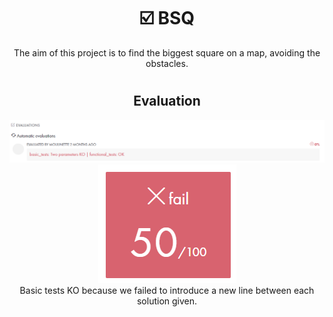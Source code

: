 # <h1 align="center"> :ballot_box_with_check: BSQ</h1>
<p align="center">
The aim of this project is to find the biggest square on a map, avoiding the obstacles.
</p>

# <h2 align="center"> Evaluation </h1>
<p align="center">
<a><img src="resources/evaluation2.png" alt="evaluation2" width=800 class="centerImage"/></a>
<a><img src="resources/evaluation.png" alt="evaluation" class="centerImage"/></a><br />
Basic tests KO because we failed to introduce a new line between each solution given.
</p>


